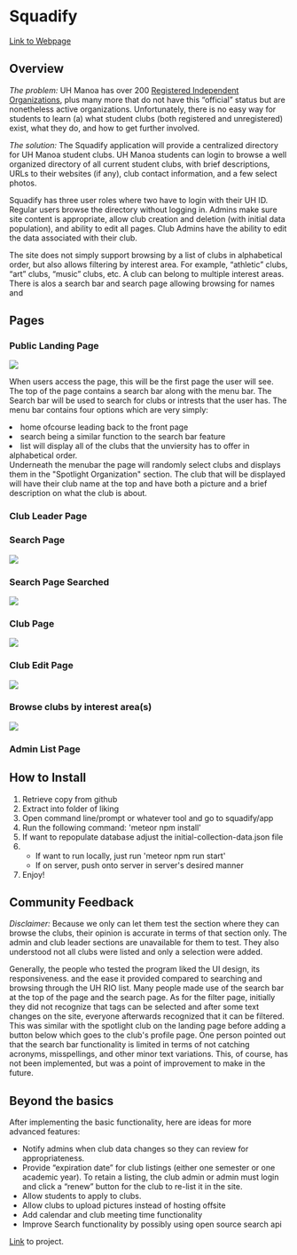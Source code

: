 <div class="container">
  <h1 id="project-club-hub">Squadify</h1>
  <a href="http://squadify.meteorapp.com/">Link to Webpage</a>

<h2 id="overview">Overview</h2>

<p><em>The problem:</em> UH Manoa has over 200 <a href="http://www.manoa.hawaii.edu/studentlife/studentorg/rio.php">Registered Independent Organizations</a>, plus many more that do not have this “official” status but are nonetheless active organizations.  Unfortunately, there is no easy way for students to learn (a) what student clubs (both registered and unregistered) exist, what they do, and how to get further involved.</p>

<p><em>The solution:</em> The Squadify application will provide a centralized directory for UH Manoa student clubs. UH Manoa students can login to browse a well organized directory of all current student clubs, with brief descriptions, URLs to their websites (if any), club contact information, and a few select photos.</p>

<p>Squadify has three user roles where two have to login with their UH ID. Regular users browse the directory without logging in. Admins make sure site content is appropriate, allow club creation and deletion (with initial data population), and ability to edit all pages. Club Admins have the ability to edit the data associated with their club.</p>

<p>The site does not simply support browsing by a list of clubs in alphabetical order, but also allows filtering by interest area. For example, “athletic” clubs, “art” clubs, “music” clubs, etc.  A club can belong to multiple interest areas. There is alos a search bar and search page allowing browsing for names and </p>


<h2 id="mockup-page-ideas">Pages</h2>

<h3>Public Landing Page</h3>
<img src="/images/landing.png">
<p>
  When users access the page, this will be the first page the user will see. The top of the page contains a search bar along with the menu bar. The Search bar will be used to search for clubs or intrests that the user has. The menu bar contains four options which are very simply: <li>home ofcourse leading back to the front page</li>
  <li>search being a similar function to the search bar feature</li><li>list will display all of the clubs that the unviersity has to offer in alphabetical order.</li> <liFinally, the login option which would allow you to see the club you manage if you do manage any or if you are an admin you will have admin privledges.</li> Underneath the menubar the page will randomly select clubs and displays them in the "Spotlight Organization" section. The club that will be displayed will have their club name at the top and have both a picture and a brief description on what the club is about.
</p>

<h3>Club Leader Page
  
<h3>Search Page</h3>
<img src="/images/search.png">

<h3>Search Page Searched</h3>
<img src="/images/search2.png">
  
<h3>Club Page</h3>
<img src="/images/club-page.png">
  
<h3>Club Edit Page</h3>
<img src="/images/club-edit.png">
  
<h3>Browse clubs by interest area(s)</h3>
<img src="/images/list.png">
  
<h3>Admin List Page</h3>


<h2>How to Install</h2>

<ol>
  <li>Retrieve copy from github</li>
  <li>Extract into folder of liking</li>
  <li>Open command line/prompt or whatever tool and go to squadify/app</li>
  <li>Run the following command: 'meteor npm install'</li>
  <li>If want to repopulate database adjust the initial-collection-data.json file</li>
  <li><ul>
    <li>If want to run locally, just run 'meteor npm run start'</li>
    <li>If on server, push onto server in server's desired manner</li>
  </ul></li>
  <li>Enjoy!</li>
</ol>


<h2>Community Feedback</h2>

<p><em>Disclaimer:</em>  Because we only can let them test the section where they can browse the clubs, their opinion is accurate in terms of that section only. The admin and club leader sections are unavailable for them to test. They also understood not all clubs were listed and only a selection were added.</p>

<p>
  Generally, the people who tested the program liked the UI design, its responsiveness. and the ease it provided compared to searching and browsing through the UH RIO list. Many people made use of the search bar at the top of the page and the search page. As for the filter page, initially they did not recognize that tags can be selected and after some text changes on the site, everyone afterwards recognized that it can be filtered. This was similar with the spotlight club on the landing page before adding a button below which goes to the club's profile page. One person pointed out that the search bar functionality is limited in terms of not catching acronyms, misspellings, and other minor text variations. This, of course, has not been implemented, but was a point of improvement to make in the future.
</p>


<h2 id="beyond-the-basics">Beyond the basics</h2>

<p>After implementing the basic functionality, here are ideas for more advanced features:</p>

<ul>
  <li>Notify admins when club data changes so they can review for appropriateness.</li>
  <li>Provide “expiration date” for club listings (either one semester or one academic year).  To retain a listing, the club admin or admin must login and click a “renew” button for the club to re-list it in the site.</li>
  <li>Allow students to apply to clubs.</li>
  <li>Allow clubs to upload pictures instead of hosting offsite</li>
  <li>Add calendar and club meeting time functionality</li>
  <li>Improve Search functionality by possibly using open source search api</li>
</ul>

<a href="https://github.com/squadify/squadify.github.io">Link</a> to project.

</div>
